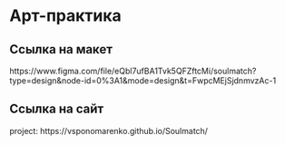 <h1>Арт-практика</h1>
<h2>Ссылка на макет</h2>
https://www.figma.com/file/eQbl7ufBA1Tvk5QFZftcMi/soulmatch?type=design&node-id=0%3A1&mode=design&t=FwpcMEjSjdnmvzAc-1
<h2>Ссылка на сайт</h2>
project: https://vsponomarenko.github.io/Soulmatch/
